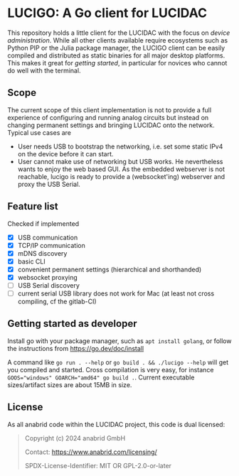 # LUCIGO: A Go client for LUCIDAC

This repository holds a little client for the LUCIDAC with the focus on
*device administration*. While all other clients available require ecosystems
such as Python PIP or the Julia package manager, the LUCIGO client can be
easily compiled and distributed as static binaries for all major desktop
platforms. This makes it great for *getting started*, in particular for novices
who cannot do well with the terminal.

## Scope

The current scope of this client implementation is not to provide a full
experience of configuring and running analog circuits but instead on changing
permanent settings and bringing LUCIDAC onto the network. Typical use cases are

- User needs USB to bootstrap the networking, i.e. set some static IPv4 on
  the device before it can start.
- User cannot make use of networking but USB works. He nevertheless wants to
  enjoy the web based GUI. As the embedded webserver is not reachable, lucigo
  is ready to provide a (websocket'ing) webserver and proxy the USB Serial.

## Feature list

Checked if implemented

- [x] USB communication
- [x] TCP/IP communication
- [x] mDNS discovery
- [x] basic CLI
- [x] convenient permanent settings (hierarchical and shorthanded)
- [x] websocket proxying
- [ ] USB Serial discovery
- [ ] current serial USB library does not work for Mac (at least not cross compiling, cf the gitlab-CI)

## Getting started as developer

Install go with your package manager, such as `apt install golang`, or follow
the instructions from https://go.dev/doc/install

A command like `go run . --help` or `go build . && ./lucigo --help` will get
you compiled and started. Cross compilation is very easy, for instance
`GOOS="windows" GOARCH="amd64" go build .`. Current executable sizes/artifact
sizes are about 15MB in size.

## License

As all anabrid code within the LUCIDAC project, this code is dual licensed:

> Copyright (c) 2024 anabrid GmbH
> 
> Contact: https://www.anabrid.com/licensing/
>
> SPDX-License-Identifier: MIT OR GPL-2.0-or-later